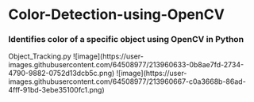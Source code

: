 # Color-Detection-using-OpenCV
<h3> Identifies color of a specific object using OpenCV in Python </h3>
Object_Tracking.py
![image](https://user-images.githubusercontent.com/64508977/213960633-0b8ae7fd-2734-4790-9882-0752d13dcb5c.png)
![image](https://user-images.githubusercontent.com/64508977/213960667-c0a3668b-86ad-4fff-91bd-3ebe35100fc1.png)


